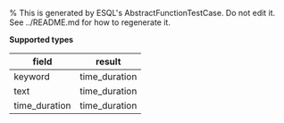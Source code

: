 % This is generated by ESQL's AbstractFunctionTestCase. Do not edit it. See ../README.md for how to regenerate it.

**Supported types**

| field | result |
| --- | --- |
| keyword | time_duration |
| text | time_duration |
| time_duration | time_duration |


